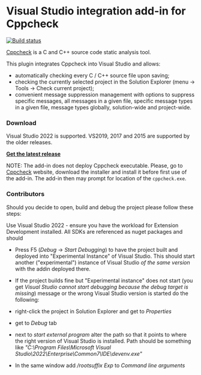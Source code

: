 # Visual Studio integration add-in for Cppcheck

[![Build status](https://ci.appveyor.com/api/projects/status/8qe1iy0ook8rme9o?svg=true)](https://ci.appveyor.com/project/VioletGiraffe/cppcheck-vs-addin)

[Cppcheck](http://cppcheck.sourceforge.net/) is a C and C++ source code static analysis tool.

This plugin integrates Cppcheck into Visual Studio and allows:

 * automatically checking every C / C++ source file upon saving;
 * checking the currently selected project in the Solution Explorer (menu -> Tools -> Check current project);
 * convenient message suppression management with options to suppress specific messages, all messages in a given file, specific message types in a given file, message types globally, solution-wide and project-wide.

### Download
Visual Studio 2022 is supported. VS2019, 2017 and 2015 are supported by the older releases.

**<a href="https://github.com/VioletGiraffe/cppcheck-vs-addin/releases/latest">Get the latest release</a>**

NOTE: The add-in does not deploy Cppcheck executable. Please, go to [Cppcheck](http://cppcheck.sourceforge.net/) website, download the installer and install it before first use of the add-in. The add-in then may prompt for location of the `cppcheck.exe`.

### Contributors

Should you decide to open, build and debug the project please follow these steps:

Use Visual Studio 2022 - ensure you have the workload for Extension Development installed. All SDKs are referenced as nuget packages and should 
 
 * Press F5 (*Debug* -> *Start Debugging*) to have the project built and deployed into "Experimental Instance" of Visual Studio.
 This should start another ("experimental") instance of Visual Studio *of the same version* with the addin deployed there.

  * If the project builds fine but "Experimental instance" does not start
(you get *Visual Studio cannot start debugging because the debug target is missing*) message
or the wrong Visual Studio version is started do the following:
  * right-click the project in Solution Explorer and get to *Properties*
  * get to *Debug* tab
  * next to *start external program* alter the path so that it points to where the right version of Visual Studio is installed. Path should be something like *"C:\Program Files\Microsoft Visual Studio\2022\Enterprise\Common7\IDE\devenv.exe"*
  * In the same window add */rootsuffix Exp* to *Command line arguments*

